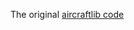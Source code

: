 The original [aircraftlib code](https://github.com/PrefectHQ/prefect/tree/master/examples/tutorial/aircraftlib)
